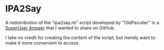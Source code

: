 # IPA2Say

A redistribution of the "ipa2say.rb" script developed by "OldPeculier" in a [SuperUser Answer](http://superuser.com/a/887829/175686) that I wanted to share on GitHub.

I take no credit for creating the content of the script, but merely want to make it more convenient to access.
